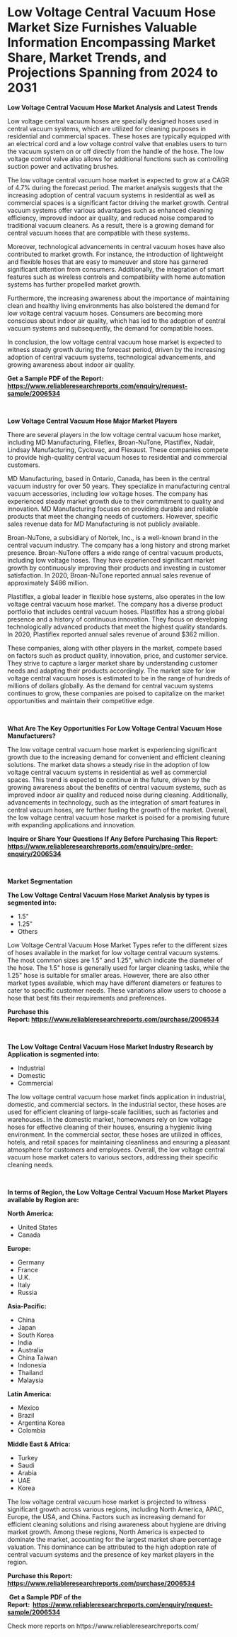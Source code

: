 <p><h1>Low Voltage Central Vacuum Hose Market Size Furnishes Valuable Information Encompassing Market Share, Market Trends, and Projections Spanning from 2024 to 2031</h1></p><p><strong>Low Voltage Central Vacuum Hose Market Analysis and Latest Trends</strong></p>
<p><p>Low voltage central vacuum hoses are specially designed hoses used in central vacuum systems, which are utilized for cleaning purposes in residential and commercial spaces. These hoses are typically equipped with an electrical cord and a low voltage control valve that enables users to turn the vacuum system on or off directly from the handle of the hose. The low voltage control valve also allows for additional functions such as controlling suction power and activating brushes.</p><p>The low voltage central vacuum hose market is expected to grow at a CAGR of 4.7% during the forecast period. The market analysis suggests that the increasing adoption of central vacuum systems in residential as well as commercial spaces is a significant factor driving the market growth. Central vacuum systems offer various advantages such as enhanced cleaning efficiency, improved indoor air quality, and reduced noise compared to traditional vacuum cleaners. As a result, there is a growing demand for central vacuum hoses that are compatible with these systems.</p><p>Moreover, technological advancements in central vacuum hoses have also contributed to market growth. For instance, the introduction of lightweight and flexible hoses that are easy to maneuver and store has garnered significant attention from consumers. Additionally, the integration of smart features such as wireless controls and compatibility with home automation systems has further propelled market growth.</p><p>Furthermore, the increasing awareness about the importance of maintaining clean and healthy living environments has also bolstered the demand for low voltage central vacuum hoses. Consumers are becoming more conscious about indoor air quality, which has led to the adoption of central vacuum systems and subsequently, the demand for compatible hoses.</p><p>In conclusion, the low voltage central vacuum hose market is expected to witness steady growth during the forecast period, driven by the increasing adoption of central vacuum systems, technological advancements, and growing awareness about indoor air quality.</p></p>
<p><strong>Get a Sample PDF of the Report:&nbsp; <a href="https://www.reliableresearchreports.com/enquiry/request-sample/2006534">https://www.reliableresearchreports.com/enquiry/request-sample/2006534</a></strong></p>
<p>&nbsp;</p>
<p><strong>Low Voltage Central Vacuum Hose Major Market Players</strong></p>
<p><p>There are several players in the low voltage central vacuum hose market, including MD Manufacturing, Fileflex, Broan-NuTone, Plastiflex, Nadair, Lindsay Manufacturing, Cyclovac, and Flexaust. These companies compete to provide high-quality central vacuum hoses to residential and commercial customers.</p><p>MD Manufacturing, based in Ontario, Canada, has been in the central vacuum industry for over 50 years. They specialize in manufacturing central vacuum accessories, including low voltage hoses. The company has experienced steady market growth due to their commitment to quality and innovation. MD Manufacturing focuses on providing durable and reliable products that meet the changing needs of customers. However, specific sales revenue data for MD Manufacturing is not publicly available.</p><p>Broan-NuTone, a subsidiary of Nortek, Inc., is a well-known brand in the central vacuum industry. The company has a long history and strong market presence. Broan-NuTone offers a wide range of central vacuum products, including low voltage hoses. They have experienced significant market growth by continuously improving their products and investing in customer satisfaction. In 2020, Broan-NuTone reported annual sales revenue of approximately $486 million.</p><p>Plastiflex, a global leader in flexible hose systems, also operates in the low voltage central vacuum hose market. The company has a diverse product portfolio that includes central vacuum hoses. Plastiflex has a strong global presence and a history of continuous innovation. They focus on developing technologically advanced products that meet the highest quality standards. In 2020, Plastiflex reported annual sales revenue of around $362 million.</p><p>These companies, along with other players in the market, compete based on factors such as product quality, innovation, price, and customer service. They strive to capture a larger market share by understanding customer needs and adapting their products accordingly. The market size for low voltage central vacuum hoses is estimated to be in the range of hundreds of millions of dollars globally. As the demand for central vacuum systems continues to grow, these companies are poised to capitalize on the market opportunities and maintain their competitive edge.</p></p>
<p>&nbsp;</p>
<p><strong>What Are The Key Opportunities For Low Voltage Central Vacuum Hose Manufacturers?</strong></p>
<p><p>The low voltage central vacuum hose market is experiencing significant growth due to the increasing demand for convenient and efficient cleaning solutions. The market data shows a steady rise in the adoption of low voltage central vacuum systems in residential as well as commercial spaces. This trend is expected to continue in the future, driven by the growing awareness about the benefits of central vacuum systems, such as improved indoor air quality and reduced noise during cleaning. Additionally, advancements in technology, such as the integration of smart features in central vacuum hoses, are further fueling the growth of the market. Overall, the low voltage central vacuum hose market is poised for a promising future with expanding applications and innovation.</p></p>
<p><strong>Inquire or Share Your Questions If Any Before Purchasing This Report: <a href="https://www.reliableresearchreports.com/enquiry/pre-order-enquiry/2006534">https://www.reliableresearchreports.com/enquiry/pre-order-enquiry/2006534</a></strong></p>
<p>&nbsp;</p>
<p><strong>Market Segmentation</strong></p>
<p><strong>The Low Voltage Central Vacuum Hose Market Analysis by types is segmented into:</strong></p>
<p><ul><li>1.5"</li><li>1.25"</li><li>Others</li></ul></p>
<p><p>Low Voltage Central Vacuum Hose Market Types refer to the different sizes of hoses available in the market for low voltage central vacuum systems. The most common sizes are 1.5" and 1.25", which indicate the diameter of the hose. The 1.5" hose is generally used for larger cleaning tasks, while the 1.25" hose is suitable for smaller areas. However, there are also other market types available, which may have different diameters or features to cater to specific customer needs. These variations allow users to choose a hose that best fits their requirements and preferences.</p></p>
<p><strong>Purchase this Report:&nbsp;<a href="https://www.reliableresearchreports.com/purchase/2006534">https://www.reliableresearchreports.com/purchase/2006534</a></strong></p>
<p>&nbsp;</p>
<p><strong>The Low Voltage Central Vacuum Hose Market Industry Research by Application is segmented into:</strong></p>
<p><ul><li>Industrial</li><li>Domestic</li><li>Commercial</li></ul></p>
<p><p>The low voltage central vacuum hose market finds application in industrial, domestic, and commercial sectors. In the industrial sector, these hoses are used for efficient cleaning of large-scale facilities, such as factories and warehouses. In the domestic market, homeowners rely on low voltage hoses for effective cleaning of their houses, ensuring a hygienic living environment. In the commercial sector, these hoses are utilized in offices, hotels, and retail spaces for maintaining cleanliness and ensuring a pleasant atmosphere for customers and employees. Overall, the low voltage central vacuum hose market caters to various sectors, addressing their specific cleaning needs.</p></p>
<p>&nbsp;</p>
<p><strong>In terms of Region, the Low Voltage Central Vacuum Hose Market Players available by Region are:</strong></p>
<p>
    <p> <strong> North America: </strong>
        <ul>
            <li>United States</li>
            <li>Canada</li>
        </ul>
        </p> 
    <p> <strong> Europe: </strong>
        <ul>
            <li>Germany</li>
            <li>France</li>
            <li>U.K.</li>
            <li>Italy</li>
            <li>Russia</li>
        </ul>
        </p> 
    <p> <strong> Asia-Pacific: </strong>
        <ul>
            <li>China</li>
            <li>Japan</li>
            <li>South Korea</li>
            <li>India</li>
            <li>Australia</li>
            <li>China Taiwan</li>
            <li>Indonesia</li>
            <li>Thailand</li>
            <li>Malaysia</li>
        </ul>
        </p> 
    <p> <strong> Latin America: </strong>
        <ul>
            <li>Mexico</li>
            <li>Brazil</li>
            <li>Argentina Korea</li>
            <li>Colombia</li>
        </ul>
        </p> 
    <p> <strong> Middle East & Africa: </strong>
        <ul>
            <li>Turkey</li>
            <li>Saudi</li>
            <li>Arabia</li>
            <li>UAE</li>
            <li>Korea</li>
        </ul>
    </p>
    </p>
<p><p>The low voltage central vacuum hose market is projected to witness significant growth across various regions, including North America, APAC, Europe, the USA, and China. Factors such as increasing demand for efficient cleaning solutions and rising awareness about hygiene are driving market growth. Among these regions, North America is expected to dominate the market, accounting for the largest market share percentage valuation. This dominance can be attributed to the high adoption rate of central vacuum systems and the presence of key market players in the region.</p></p>
<p><strong>Purchase this Report: <a href="https://www.reliableresearchreports.com/purchase/2006534">https://www.reliableresearchreports.com/purchase/2006534</a></strong></p>
<p>&nbsp;<strong>Get a Sample PDF of the Report:&nbsp;&nbsp;<a href="https://www.reliableresearchreports.com/enquiry/request-sample/2006534">https://www.reliableresearchreports.com/enquiry/request-sample/2006534</a></strong></p>
<p><strong></strong></p>
<p>Check more reports on https://www.reliableresearchreports.com/</p>